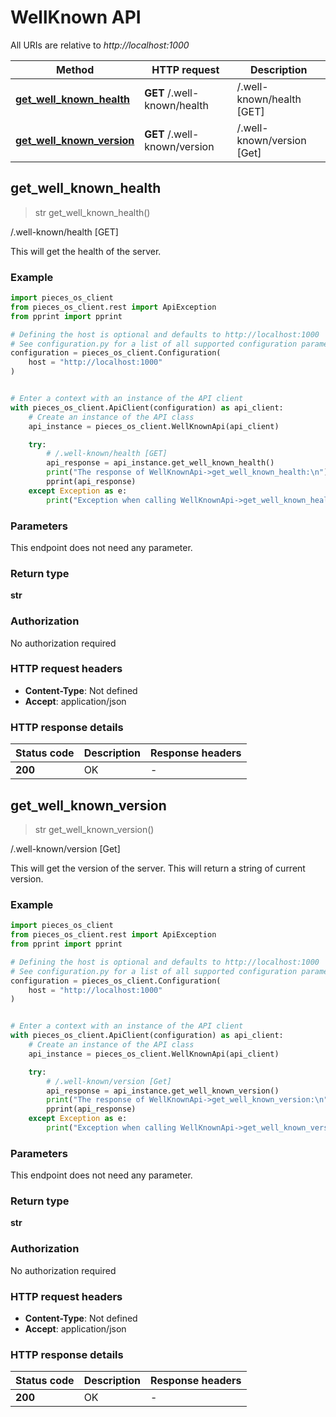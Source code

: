 # WellKnown API

All URIs are relative to *http://localhost:1000*

Method | HTTP request | Description
------------- | ------------- | -------------
[**get_well_known_health**](WellKnownApi#get_well_known_health) | **GET** /.well-known/health | /.well-known/health [GET]
[**get_well_known_version**](WellKnownApi#get_well_known_version) | **GET** /.well-known/version | /.well-known/version [Get]


## **get_well_known_health**
> str get_well_known_health()

/.well-known/health [GET]

This will get the health of the server.

### Example


```python
import pieces_os_client
from pieces_os_client.rest import ApiException
from pprint import pprint

# Defining the host is optional and defaults to http://localhost:1000
# See configuration.py for a list of all supported configuration parameters.
configuration = pieces_os_client.Configuration(
    host = "http://localhost:1000"
)


# Enter a context with an instance of the API client
with pieces_os_client.ApiClient(configuration) as api_client:
    # Create an instance of the API class
    api_instance = pieces_os_client.WellKnownApi(api_client)

    try:
        # /.well-known/health [GET]
        api_response = api_instance.get_well_known_health()
        print("The response of WellKnownApi->get_well_known_health:\n")
        pprint(api_response)
    except Exception as e:
        print("Exception when calling WellKnownApi->get_well_known_health: %s\n" % e)
```



### Parameters

This endpoint does not need any parameter.

### Return type

**str**

### Authorization

No authorization required

### HTTP request headers

 - **Content-Type**: Not defined
 - **Accept**: application/json

### HTTP response details

| Status code | Description | Response headers |
|-------------|-------------|------------------|
**200** | OK |  -  |



## **get_well_known_version**
> str get_well_known_version()

/.well-known/version [Get]

This will get the version of the server. This will return a string of current version.

### Example


```python
import pieces_os_client
from pieces_os_client.rest import ApiException
from pprint import pprint

# Defining the host is optional and defaults to http://localhost:1000
# See configuration.py for a list of all supported configuration parameters.
configuration = pieces_os_client.Configuration(
    host = "http://localhost:1000"
)


# Enter a context with an instance of the API client
with pieces_os_client.ApiClient(configuration) as api_client:
    # Create an instance of the API class
    api_instance = pieces_os_client.WellKnownApi(api_client)

    try:
        # /.well-known/version [Get]
        api_response = api_instance.get_well_known_version()
        print("The response of WellKnownApi->get_well_known_version:\n")
        pprint(api_response)
    except Exception as e:
        print("Exception when calling WellKnownApi->get_well_known_version: %s\n" % e)
```



### Parameters

This endpoint does not need any parameter.

### Return type

**str**

### Authorization

No authorization required

### HTTP request headers

 - **Content-Type**: Not defined
 - **Accept**: application/json

### HTTP response details

| Status code | Description | Response headers |
|-------------|-------------|------------------|
**200** | OK |  -  |



